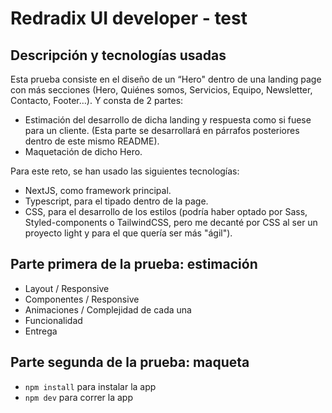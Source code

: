 # Redradix UI developer - test

## Descripción y tecnologías usadas

Esta prueba consiste en el diseño de un “Hero" dentro de una landing page con más secciones (Hero, Quiénes somos, Servicios, Equipo, Newsletter, Contacto, Footer…). Y consta de 2 partes:

- Estimación del desarrollo de dicha landing y respuesta como si fuese para un cliente. (Esta parte se desarrollará en párrafos posteriores dentro de este mismo README).
- Maquetación de dicho Hero.

Para este reto, se han usado las siguientes tecnologías:

- NextJS, como framework principal.
- Typescript, para el tipado dentro de la page.
- CSS, para el desarrollo de los estilos (podría haber optado por Sass, Styled-components o TailwindCSS, pero me decanté por CSS al ser un proyecto light y para el que quería ser más "ágil").

## Parte primera de la prueba: estimación

- Layout / Responsive
- Componentes / Responsive
- Animaciones / Complejidad de cada una
- Funcionalidad
- Entrega

## Parte segunda de la prueba: maqueta

- `npm install` para instalar la app
- `npm dev` para correr la app
